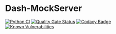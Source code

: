 # Dash-MockServer

[![Python CI](https://github.com/ArnaudFlaesch/Dash-MockServer/actions/workflows/ci.yml/badge.svg)](https://github.com/ArnaudFlaesch/Dash-MockServer/actions/workflows/ci.yml)
[![Quality Gate Status](https://sonarcloud.io/api/project_badges/measure?project=ArnaudFlaesch_Dash-MockServer&metric=alert_status)](https://sonarcloud.io/summary/new_code?id=ArnaudFlaesch_Dash-MockServer)
[![Codacy Badge](https://app.codacy.com/project/badge/Grade/a306ad3db39042be81dc772bd5325506)](https://app.codacy.com/gh/ArnaudFlaesch/Dash-MockServer/dashboard?utm_source=gh&utm_medium=referral&utm_content=&utm_campaign=Badge_grade)
[![Known Vulnerabilities](https://snyk.io/test/github/ArnaudFlaesch/Dash-MockServer/badge.svg)](https://snyk.io/test/github/ArnaudFlaesch/Dash-MockServer)

